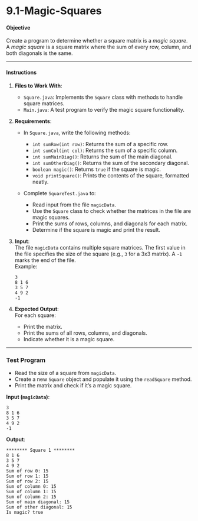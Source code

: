 # 9.1-Magic-Squares

#### Objective  
Create a program to determine whether a square matrix is a *magic square*. A *magic square* is a square matrix where the sum of every row, column, and both diagonals is the same.

---

#### Instructions  

1. **Files to Work With**:  
   - `Square.java`: Implements the `Square` class with methods to handle square matrices.
   - `Main.java`: A test program to verify the magic square functionality.

2. **Requirements**:  
   - In `Square.java`, write the following methods:
     - `int sumRow(int row)`: Returns the sum of a specific row.
     - `int sumCol(int col)`: Returns the sum of a specific column.
     - `int sumMainDiag()`: Returns the sum of the main diagonal.
     - `int sumOtherDiag()`: Returns the sum of the secondary diagonal.
     - `boolean magic()`: Returns `true` if the square is magic.
     - `void printSquare()`: Prints the contents of the square, formatted neatly.

   - Complete `SquareTest.java` to:
     - Read input from the file `magicData`.
     - Use the `Square` class to check whether the matrices in the file are magic squares.
     - Print the sums of rows, columns, and diagonals for each matrix.
     - Determine if the square is magic and print the result.

3. **Input**:  
   The file `magicData` contains multiple square matrices. The first value in the file specifies the size of the square (e.g., `3` for a 3x3 matrix). A `-1` marks the end of the file.  
   Example:  
   ```  
   3  
   8 1 6  
   3 5 7  
   4 9 2  
   -1  
   ```

4. **Expected Output**:  
   For each square:
   - Print the matrix.
   - Print the sums of all rows, columns, and diagonals.
   - Indicate whether it is a magic square.

---

### **Test Program**  

- Read the size of a square from `magicData`.
- Create a new `Square` object and populate it using the `readSquare` method.
- Print the matrix and check if it’s a magic square.  
 

**Input (`magicData`)**:  
```  
3  
8 1 6  
3 5 7  
4 9 2  
-1  
```  

**Output**:  
```  
******** Square 1 ********  
8 1 6  
3 5 7  
4 9 2  
Sum of row 0: 15  
Sum of row 1: 15  
Sum of row 2: 15  
Sum of column 0: 15  
Sum of column 1: 15  
Sum of column 2: 15  
Sum of main diagonal: 15  
Sum of other diagonal: 15  
Is magic? true  
```
